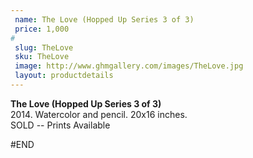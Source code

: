 ```yaml
---
 name: The Love (Hopped Up Series 3 of 3)
 price: 1,000
#
 slug: TheLove
 sku: TheLove
 image: http://www.ghmgallery.com/images/TheLove.jpg
 layout: productdetails
---
```

<strong>The Love (Hopped Up Series 3 of 3)</strong><br />
 2014. Watercolor and pencil. 20x16 inches.<br />
 SOLD -- Prints Available<br />
 
 
 
 
#END